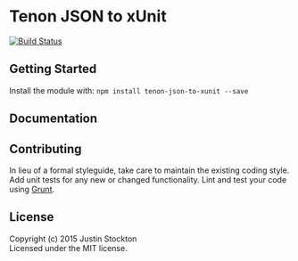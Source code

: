 # Tenon JSON to xUnit

[![Build Status](https://secure.travis-ci.org/poorgeek/tenon-json-to-xunit.png?branch=master)](http://travis-ci.org/poorgeek/tenon-json-to-xunit)

## Getting Started

Install the module with: `npm install tenon-json-to-xunit --save`

## Documentation


## Contributing

In lieu of a formal styleguide, take care to maintain the existing coding style. Add unit tests for any new or changed functionality. Lint and test your code using [Grunt](http://gruntjs.com).


## License

Copyright (c) 2015 Justin Stockton  
Licensed under the MIT license.
